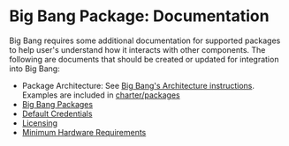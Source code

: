 # Big Bang Package: Documentation

Big Bang requires some additional documentation for supported packages to help user's understand how it interacts with other components.  The following are documents that should be created or updated for integration into Big Bang:

- Package Architecture: See [Big Bang's Architecture instructions](../../../charter/packages/ref-package/Architecture.md).  Examples are included in [charter/packages](../../../charter/packages)
- [Big Bang Packages](../../../charter/BigBangPackages.md)
- [Default Credentials](../../guides/using_bigbang/default_credentials.md)
- [Licensing](../../understanding_bigbang/licensing_expectations.md)
- [Minimum Hardware Requirements](../../guides/prerequisites/minimum_hardware_requirements.md)
